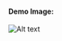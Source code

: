 <h4>Demo Image: </h4>
<img
  src="https://i.imgur.com/jWSC7ie.png"
  alt="Alt text"
  title="Optional title"
  style="display: inline-block; margin: 0 auto; max-width: 300px">
